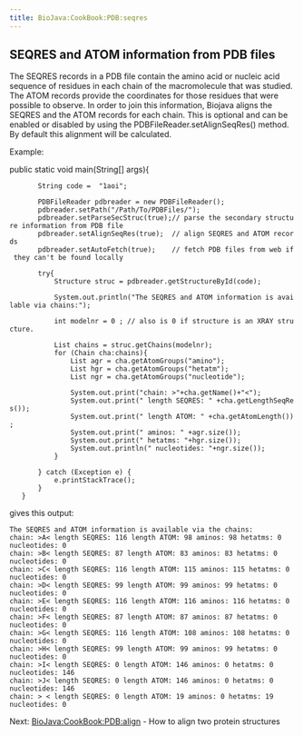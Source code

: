 ```yaml
---
title: BioJava:CookBook:PDB:seqres
---
```


SEQRES and ATOM information from PDB files
------------------------------------------

The SEQRES records in a PDB file contain the amino acid or nucleic acid
sequence of residues in each chain of the macromolecule that was
studied. The ATOM records provide the coordinates for those residues
that were possible to observe. In order to join this information,
Biojava aligns the SEQRES and the ATOM records for each chain. This is
optional and can be enabled or disabled by using the
PDBFileReader.setAlignSeqRes() method. By default this alignment will be
calculated.

Example: <java>

public static void main(String[] args){

`       String code =  "1aoi";`

`       PDBFileReader pdbreader = new PDBFileReader();`  
`       pdbreader.setPath("/Path/To/PDBFiles/");`  
`       pdbreader.setParseSecStruc(true);// parse the secondary structure information from PDB file`  
`       pdbreader.setAlignSeqRes(true);  // align SEQRES and ATOM records`  
`       pdbreader.setAutoFetch(true);    // fetch PDB files from web if they can't be found locally`

`       try{`  
`           Structure struc = pdbreader.getStructureById(code);`  
`           `  
`           System.out.println("The SEQRES and ATOM information is available via chains:");`

`           int modelnr = 0 ; // also is 0 if structure is an XRAY structure.`

`           List`<Chain>` chains = struc.getChains(modelnr);`  
`           for (Chain cha:chains){`  
`               List`<Group>` agr = cha.getAtomGroups("amino");`  
`               List`<Group>` hgr = cha.getAtomGroups("hetatm");`  
`               List`<Group>` ngr = cha.getAtomGroups("nucleotide");`

`               System.out.print("chain: >"+cha.getName()+"<");`  
`               System.out.print(" length SEQRES: " +cha.getLengthSeqRes());`  
`               System.out.print(" length ATOM: " +cha.getAtomLength());`  
`               System.out.print(" aminos: " +agr.size());`  
`               System.out.print(" hetatms: "+hgr.size());`  
`               System.out.println(" nucleotides: "+ngr.size());  `  
`           }`

`       } catch (Exception e) {`  
`           e.printStackTrace();`  
`       }`  
`   }`

</java>

gives this output:

    The SEQRES and ATOM information is available via the chains:
    chain: >A< length SEQRES: 116 length ATOM: 98 aminos: 98 hetatms: 0 nucleotides: 0
    chain: >B< length SEQRES: 87 length ATOM: 83 aminos: 83 hetatms: 0 nucleotides: 0
    chain: >C< length SEQRES: 116 length ATOM: 115 aminos: 115 hetatms: 0 nucleotides: 0
    chain: >D< length SEQRES: 99 length ATOM: 99 aminos: 99 hetatms: 0 nucleotides: 0
    chain: >E< length SEQRES: 116 length ATOM: 116 aminos: 116 hetatms: 0 nucleotides: 0
    chain: >F< length SEQRES: 87 length ATOM: 87 aminos: 87 hetatms: 0 nucleotides: 0
    chain: >G< length SEQRES: 116 length ATOM: 108 aminos: 108 hetatms: 0 nucleotides: 0
    chain: >H< length SEQRES: 99 length ATOM: 99 aminos: 99 hetatms: 0 nucleotides: 0
    chain: >I< length SEQRES: 0 length ATOM: 146 aminos: 0 hetatms: 0 nucleotides: 146
    chain: >J< length SEQRES: 0 length ATOM: 146 aminos: 0 hetatms: 0 nucleotides: 146
    chain: > < length SEQRES: 0 length ATOM: 19 aminos: 0 hetatms: 19 nucleotides: 0

Next: <BioJava:CookBook:PDB:align> - How to align two protein structures
